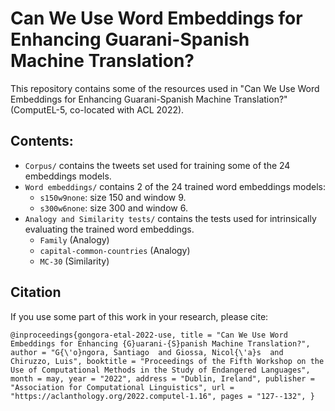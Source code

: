 # Can We Use Word Embeddings for Enhancing Guarani-Spanish Machine Translation?

This repository contains some of the resources used in "Can We Use Word Embeddings for Enhancing Guarani-Spanish Machine Translation?" (ComputEL-5, co-located with ACL 2022). 

## Contents:
- ``Corpus/`` contains the tweets set used for training some of the 24 embeddings models.
- ``Word embeddings/`` contains 2 of the 24 trained word embeddings models:
    - ``s150w9none``: size 150 and window 9.
    - ``s300w6none``: size 300 and window 6.
- ``Analogy and Similarity tests/`` contains the tests used for intrinsically evaluating the trained word embeddings.
    - ``Family`` (Analogy)
    - ``capital-common-countries`` (Analogy)
    - ``MC-30`` (Similarity)

## Citation

If you use some part of this work in your research, please cite:

``@inproceedings{gongora-etal-2022-use,
    title = "Can We Use Word Embeddings for Enhancing {G}uarani-{S}panish Machine Translation?",
    author = "G{\'o}ngora, Santiago  and
      Giossa, Nicol{\'a}s  and
      Chiruzzo, Luis",
    booktitle = "Proceedings of the Fifth Workshop on the Use of Computational Methods in the Study of Endangered Languages",
    month = may,
    year = "2022",
    address = "Dublin, Ireland",
    publisher = "Association for Computational Linguistics",
    url = "https://aclanthology.org/2022.computel-1.16",
    pages = "127--132",
}``
